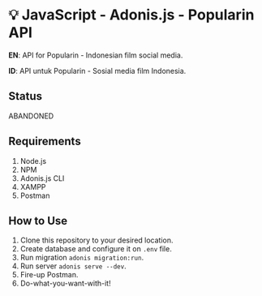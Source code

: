 # 💡 JavaScript - Adonis.js - Popularin API
**EN**: API for Popularin - Indonesian film social media.

**ID**: API untuk Popularin - Sosial media film Indonesia.

## Status
ABANDONED

## Requirements
1. Node.js
2. NPM
3. Adonis.js CLI
3. XAMPP
4. Postman

## How to Use
1. Clone this repository to your desired location.
2. Create database and configure it on `.env` file.
3. Run migration `adonis migration:run`.
4. Run server `adonis serve --dev`.
5. Fire-up Postman.
6. Do-what-you-want-with-it!
